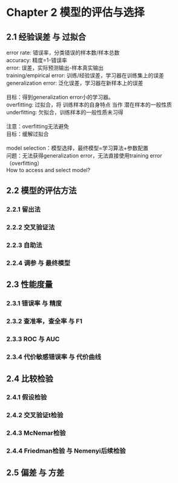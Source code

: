 # Chapter 2 模型的评估与选择
## 2.1 经验误差 与 过拟合
error rate: 错误率，分类错误的样本数/样本总数<br>
accuracy: 精度=1-错误率<br>
error: 误差，实际预测输出-样本真实输出<br>
training/empirical error: 训练/经验误差，学习器在训练集上的误差<br>
generalization error: 泛化误差，学习器在新样本上的误差<br>
<br>
目标：得到generalization error小的学习器。<br>
overfitting: 过拟合，将 训练样本的自身特点 当作 潜在样本的一般性质<br>
underfitting: 欠拟合，训练样本的一般性质未习得<br>
<br>
注意：overfitting无法避免<br>
目标：缓解过拟合<br>
<br>
model selection：模型选择，最终模型=学习算法+参数配置<br>
问题：无法获得generalization error，无法直接使用training error（overfitting）<br>
How to access and select model?<br>

## 2.2 模型的评估方法
### 2.2.1 留出法
### 2.2.2 交叉验证法
### 2.2.3 自助法
### 2.2.4 调参 与 最终模型

## 2.3 性能度量
### 2.3.1 错误率 与 精度
### 2.3.2 查准率，查全率 与 F1
### 2.3.3 ROC 与 AUC
### 2.3.4 代价敏感错误率 与 代价曲线

## 2.4 比较检验
### 2.4.1 假设检验
### 2.4.2 交叉验证t检验
### 2.4.3 McNemar检验
### 2.4.4 Friedman检验 与 Nemenyi后续检验

## 2.5 偏差 与 方差






